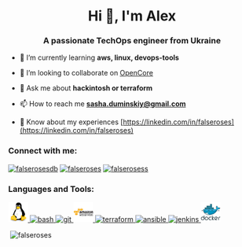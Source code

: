 <h1 align="center">Hi 👋, I'm Alex</h1>
<h3 align="center">A passionate TechOps engineer from Ukraine</h3>

- 🌱 I’m currently learning **aws, linux, devops-tools**

- 👯 I’m looking to collaborate on [OpenCore](https://github.com/acidanthera/OpenCorePkg)

- 💬 Ask me about **hackintosh or terraform**

- 📫 How to reach me **sasha.duminskiy@gmail.com**

- 📄 Know about my experiences [https://linkedin.com/in/falseroses](https://linkedin.com/in/falseroses)

<h3 align="left">Connect with me:</h3>
<p align="left">
<a href="https://twitter.com/falserosesdb" target="blank"><img align="center" src="https://raw.githubusercontent.com/rahuldkjain/github-profile-readme-generator/master/src/images/icons/Social/twitter.svg" alt="falserosesdb" height="30" width="40" /></a>
<a href="https://linkedin.com/in/falseroses" target="blank"><img align="center" src="https://raw.githubusercontent.com/rahuldkjain/github-profile-readme-generator/master/src/images/icons/Social/linked-in-alt.svg" alt="falseroses" height="30" width="40" /></a>
<a href="https://instagram.com/falserosess" target="blank"><img align="center" src="https://raw.githubusercontent.com/rahuldkjain/github-profile-readme-generator/master/src/images/icons/Social/instagram.svg" alt="falserosess" height="30" width="40" /></a>
</p>

<h3 align="left">Languages and Tools:</h3>
<p align="left"> </a> <a href="https://www.linux.org/" target="_blank"> <img src="https://raw.githubusercontent.com/devicons/devicon/master/icons/linux/linux-original.svg" alt="linux" width="40" height="40"/> </a> <a href="https://www.gnu.org/software/bash/" target="_blank"> <img src="https://www.vectorlogo.zone/logos/gnu_bash/gnu_bash-icon.svg" alt="bash" width="40" height="40"/> </a> <a href="https://git-scm.com/" target="_blank"> <img src="https://www.vectorlogo.zone/logos/git-scm/git-scm-icon.svg" alt="git" width="40" height="40"/> <a href="https://aws.amazon.com" target="_blank"> <img src="https://raw.githubusercontent.com/devicons/devicon/master/icons/amazonwebservices/amazonwebservices-original-wordmark.svg" alt="aws" width="40" height="40"/> </a> <a href="https://www.terraform.io" target="_blank"> <img src="https://www.vectorlogo.zone/logos/terraformio/terraformio-icon.svg" alt="terraform" width="40" height="40"/> </a> <a href="https://www.ansible.com" target="_blank"> <img src="https://www.vectorlogo.zone/logos/ansible/ansible-icon.svg" alt="ansible" width="40" height="40"/> </a> <a href="https://www.jenkins.io" target="_blank"> <img src="https://www.vectorlogo.zone/logos/jenkins/jenkins-icon.svg" alt="jenkins" width="40" height="40"/> </a> <a href="https://www.docker.com/" target="_blank"> <img src="https://raw.githubusercontent.com/devicons/devicon/master/icons/docker/docker-original-wordmark.svg" alt="docker" width="40" height="40"/> </a> </p>

<p>&nbsp;<img align="center" src="https://github-readme-stats.vercel.app/api?username=falseroses&show_icons=true&locale=en" alt="falseroses" /></p>
